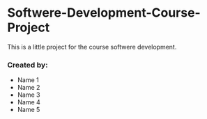 # Softwere-Development-Course-Project
This is a little project for the course softwere development.

### Created by:
- Name 1
- Name 2
- Name 3
- Name 4
- Name 5
